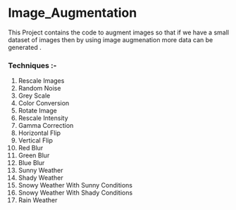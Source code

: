 # Image_Augmentation

This Project contains the code to augment images so that if we have a small dataset of images then by using image augmenation more data can be generated .

### Techniques :-
1. Rescale Images
2. Random Noise
3. Grey Scale
4. Color Conversion
5. Rotate Image
6. Rescale Intensity
7. Gamma Correction
8. Horizontal Flip
9. Vertical Flip
10. Red Blur
11. Green Blur
12. Blue Blur
13. Sunny Weather
14. Shady Weather
15. Snowy Weather With Sunny Conditions
16. Snowy Weather With Shady Conditions
17. Rain Weather
